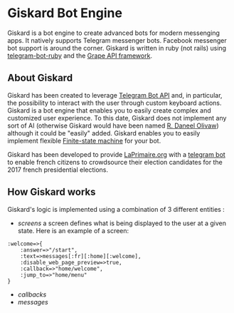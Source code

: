 # Giskard Bot Engine

Giskard is a bot engine to create advanced bots for modern messenging apps. It natively supports Telegram messenger bots. Facebook messenger bot support is around the corner. Giskard is written in ruby (not rails) using [telegram-bot-ruby](https://github.com/atipugin/telegram-bot-ruby) and the [Grape API framework](https://github.com/ruby-grape/grape).

## About Giskard

Giskard has been created to leverage [Telegram Bot API](https://core.telegram.org/bots/api) and, in particular, the possibility to interact with the user through custom keyboard actions. Giskard is a bot engine that enables you to easily create complex and customized user experience. To this date, Giskard does not implement any sort of AI (otherwise Giskard would have been named [R. Daneel Olivaw](https://en.wikipedia.org/wiki/R._Daneel_Olivaw)) although it could be "easily" added. Giskard enables you to easily implement flexible [Finite-state machine](https://en.wikipedia.org/wiki/Finite-state_machine) for your bot.

Giskard has been developed to provide [LaPrimaire.org](https://laprimaire.org) with a [telegram bot](https://www.youtube.com/watch?v=AUoArIkCECo) to enable french citizens to crowdsource their election candidates for the 2017 french presidential elections.

## How Giskard works

Giskard's logic is implemented using a combination of 3 different entities :

- *screens* a screen defines what is being displayed to the user at a given state. Here is an example of a screen:
```
:welcome=>{
	:answer=>"/start",
	:text=>messages[:fr][:home][:welcome],
	:disable_web_page_preview=>true,
	:callback=>"home/welcome",
	:jump_to=>"home/menu"
}
```
- *callbacks*
- *messages*
